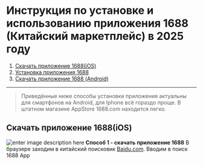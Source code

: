 # Инструкция по установке и использованию приложения 1688 (Китайский маркетплейс) в 2025 году

1. [Скачать приложение 1688(iOS)](#Скачать-приложение-1688(iOS))
2. [Установка приложения 1688](#Установка-приложения-1688)
3. [Скачать приложение 1688 (Android)](#Скачать-приложение-1688(Android))

---
>Приведённые ниже способы установки приложения актуальны для смартфонов на Android, для Iphone всё гораздо проще. В штатном магазине AppStore 1688.com находится легко.

## Скачать приложение 1688(iOS)
![enter image description here](https://iimg.su/s/13/SBdF6suJiUk8BsirRkSQ7hphqFW7eBeSpaHAKS30.png)
**Способ 1 - скачать приложение 1688**
В браузере заходим в китайский поисковик [Baidu.com](https://dzen.ru/away?to=https%3A%2F%2Fwww.baidu.com%2F). Вводим в поиск 1688 App

<!--stackedit_data:
eyJoaXN0b3J5IjpbLTI3MjE1NDY2MSwtMjA4ODc0NjYxMiwtMj
A4ODc0NjYxMiwtMTgxMTMwODIyXX0=
-->
